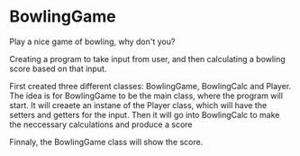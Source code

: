 # BowlingGame
Play a nice game of bowling, why don't you?


Creating a program to take input from user, and then calculating a bowling score based on that input.

First created three different classes: BowlingGame, BowlingCalc and Player.
The idea is for BowlingGame to be the main class, where the program will start. 
It will creaete an instane of the Player class, which will have the setters and getters for the input.
Then it will go into BowlingCalc to make the neccessary calculations and produce a score

Finnaly, the BowlingGame class will show the score.
